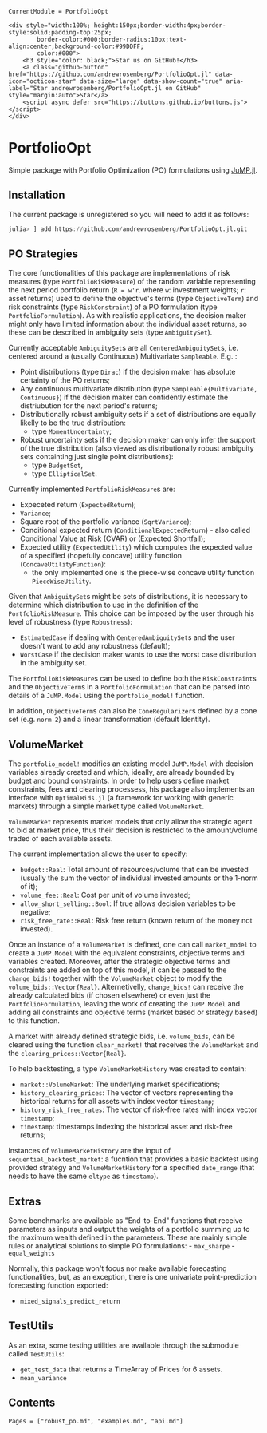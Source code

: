 ```@meta
CurrentModule = PortfolioOpt
```

```@raw html
<div style="width:100%; height:150px;border-width:4px;border-style:solid;padding-top:25px;
        border-color:#000;border-radius:10px;text-align:center;background-color:#99DDFF;
        color:#000">
    <h3 style="color: black;">Star us on GitHub!</h3>
    <a class="github-button" href="https://github.com/andrewrosemberg/PortfolioOpt.jl" data-icon="octicon-star" data-size="large" data-show-count="true" aria-label="Star andrewrosemberg/PortfolioOpt.jl on GitHub" style="margin:auto">Star</a>
    <script async defer src="https://buttons.github.io/buttons.js"></script>
</div>
```

# PortfolioOpt
Simple package with Portfolio Optimization (PO) formulations using [JuMP.jl](https://github.com/jump-dev/JuMP.jl).

## Installation

The current package is unregistered so you will need to add it as follows:

```julia
julia> ] add https://github.com/andrewrosemberg/PortfolioOpt.jl.git 
```

## PO Strategies

The core functionalities of this package are implementations of risk measures (type `PortfolioRiskMeasure`) of the random variable representing the next period portfolio return (`R = w'r`. where `w`: investment weights; `r`: asset returns) used to define the objective's terms (type `ObjectiveTerm`) and risk constraints (type `RiskConstraint`) of a PO formulation (type `PortfolioFormulation`). As with realistic applications, the decision maker might only have limited information about the individual asset returns, so these can be described in ambiguity sets (type `AmbiguitySet`).

Currently acceptable `AmbiguitySet`s are all `CenteredAmbiguitySet`s, i.e. centered around a (usually Continuous) Multivariate `Sampleable`. E.g. :
 - Point distributions (type `Dirac`) if the decision maker has absolute certainty of the PO returns;
 - Any continuous multivariate distribution (type `Sampleable{Multivariate, Continuous}`) if the decision maker can confidently estimate the distriubution for the next period's returns;
 - Distributionally robust ambiguity sets if a set of distributions are equally likelly to be the true distribution:
    - type `MomentUncertainty`;
 - Robust uncertainty sets if the decision maker can only infer the support of the true distribution (also viewed as distributionally robust ambiguity sets containting just single point distributions):
    - type `BudgetSet`,
    - type `EllipticalSet`.

Currently implemented `PortfolioRiskMeasure`s are: 
 - Expeceted return (`ExpectedReturn`);
 - `Variance`;
 - Square root of the portfolio variance (`SqrtVariance`);
 - Conditional expected return (`ConditionalExpectedReturn`) - also called Conditional Value at Risk (CVAR) or (Expected Shortfall);
 - Expected utility (`ExpectedUtility`) which computes the expected value of a specified (hopefully concave) utility function (`ConcaveUtilityFunction`):
    - the only implemented one is the piece-wise concave utility function `PieceWiseUtility`.

Given that `AmbiguitySet`s might be sets of distributions, it is necessary to determine which distribution to use in the definition of the `PortfolioRiskMeasure`. This choice can be imposed by the user through his level of robustness (type `Robustness`):
 - `EstimatedCase` if dealing with `CenteredAmbiguitySet`s and the user doesn't want to add any robustness (default);
 - `WorstCase` if the decision maker wants to use the worst case distribution in the ambiguity set.

The `PortfolioRiskMeasure`s can be used to define both the `RiskConstraint`s and the `ObjectiveTerm`s in a `PortfolioFormulation` that can be parsed into details of a `JuMP.Model` using the `portfolio_model!` function.

In addition, `ObjectiveTerm`s can also be `ConeRegularizer`s defined by a cone set (e.g. `norm-2`) and a linear transformation (default Identity).

## VolumeMarket
The `portfolio_model!` modifies an existing model `JuMP.Model` with decision variables already created and which, ideally, are already bounded by budget and bound constraints. In order to help users define market constraints, fees and clearing processess, his package also implements an interface with `OptimalBids.jl` (a framework for working with generic markets) through a simple market type called `VolumeMarket`.

`VolumeMarket` represents market models that only allow the strategic agent to bid at market price, thus their decision is restricted to the amount/volume traded of each available assets.

The current implementation allows the user to specify:
 - `budget::Real`: Total amount of resources/volume that can be invested (usually the sum the vector of individual invested amounts or the 1-norm of it);
 - `volume_fee::Real`: Cost per unit of volume invested;
 - `allow_short_selling::Bool`: If true allows decision variables to be negative; 
 - `risk_free_rate::Real`: Risk free return (known return of the money not invested).

Once an instance of a `VolumeMarket` is defined, one can call `market_model` to create a `JuMP.Model` with the equivalent constraints, objective terms and variables created. Moreover, after the strategic objective terms and constraints are added on top of this model, it can be passed to the `change_bids!` together with the `VolumeMarket` object to modify the `volume_bids::Vector{Real}`. Alternetivelly, `change_bids!` can receive the already calculated bids (if chosen elsewhere) or even just the `PortfolioFormulation`, leaving the work of creating the `JuMP.Model` and adding all constraints and objective terms (market based or strategy based) to this function.

A market with already defined strategic bids, i.e. `volume_bids`, can be cleared using the function `clear_market!` that receives the `VolumeMarket` and the `clearing_prices::Vector{Real}`.

To help backtesting, a type `VolumeMarketHistory` was created to contain:
 - `market::VolumeMarket`: The underlying market specifications;
 - `history_clearing_prices`: The vector of vectors representing the historical returns for all assets with index vector `timestamp`;
 - `history_risk_free_rates`: The vector of risk-free rates with index vector `timestamp`;
 - `timestamp`: timestamps indexing the historical asset and risk-free returns;

Instances of `VolumeMarketHistory` are the input of `sequential_backtest_market`: a fucntion that provides a basic backtest using provided strategy and `VolumeMarketHistory` for a specified `date_range` (that needs to have the same `eltype` as `timestamp`).

## Extras

Some benchmarks are available as "End-to-End" functions that receive parameters as inputs and output the weights of a portfolio summing up to the maximum wealth defined in the parameters. These are mainly simple rules or analytical solutions to simple PO formulations: 
    - `max_sharpe` 
    - `equal_weights` 

Normally, this package won't focus nor make available forecasting functionalities, but, as an exception, there is one univariate point-prediction forecasting function exported: 
 - `mixed_signals_predict_return`

## TestUtils

As an extra, some testing utilities are available through the submodule called `TestUtils`:
 - `get_test_data` that returns a TimeArray of Prices for 6 assets.
 - `mean_variance`

## Contents
```@contents
Pages = ["robust_po.md", "examples.md", "api.md"]
```
